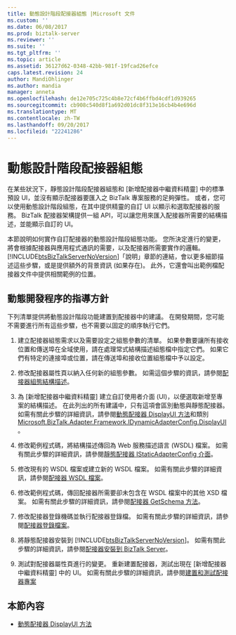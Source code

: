 ```yaml
---
title: 動態設計階段配接器組態 |Microsoft 文件
ms.custom: ''
ms.date: 06/08/2017
ms.prod: biztalk-server
ms.reviewer: ''
ms.suite: ''
ms.tgt_pltfrm: ''
ms.topic: article
ms.assetid: 36127d62-0348-42bb-981f-19fcad26efce
caps.latest.revision: 24
author: MandiOhlinger
ms.author: mandia
manager: anneta
ms.openlocfilehash: de12e705c725c4b8e72cf4b6ffbd4cdf1d939265
ms.sourcegitcommit: cb908c540d8f1a692d01dc8f313e16cb4b4e696d
ms.translationtype: MT
ms.contentlocale: zh-TW
ms.lasthandoff: 09/20/2017
ms.locfileid: "22241286"
---
```

# <a name="dynamic-design-time-adapter-configuration"></a>動態設計階段配接器組態
在某些狀況下，靜態設計階段配接器組態和 [新增配接器中繼資料精靈] 中的標準預設 UI，並沒有顯示配接器要匯入之 BizTalk 專案服務的足夠彈性。 或者，您可以使用動態設計階段組態，在其中提供精靈的自訂 UI 以顯示和選取配接器的服務。 BizTalk 配接器架構提供一組 API，可以讓您用來匯入配接器所需要的結構描述，並能顯示自訂的 UI。  
  
 本節說明如何實作自訂配接器的動態設計階段組態功能。 您所決定進行的變更，將會根據配接器與應用程式通訊的需要，以及配接器所需要實作的邏輯。 [!INCLUDE[btsBizTalkServerNoVersion](../includes/btsbiztalkservernoversion-md.md)]「說明」章節的連結，會以更多細節描述這些步驟，或是提供額外的背景資訊 (如果存在)。 此外，它還會叫出範例檔配接器文件中提供相關範例的位置。  
  
## <a name="guidelines-for-the-dynamic-development-process"></a>動態開發程序的指導方針  
 下列清單提供將動態設計階段功能建置到配接器中的建議。 在開發期間，您可能不需要進行所有這些步驟，也不需要以固定的順序執行它們。  
  
1.  建立配接器組態需求以及需要設定之組態參數的清單。 如果參數要讓所有接收位置和傳送埠在全域使用，請在處理常式結構描述組態檔中指定它們。 如果它們有特定的連接埠或位置，請在傳送埠和接收位置組態檔中予以設定。  
  
2.  修改配接器屬性頁以納入任何新的組態參數。 如需這個步驟的資訊，請參閱[配接器組態結構描述](../core/adapter-configuration-schemas.md)。  
  
3.  為 [新增配接器中繼資料精靈] 建立自訂使用者介面 (UI)，以便選取新增至專案的結構描述。 在此列出的所有建議中，只有這項會區別動態與靜態配接器。 如需有關此步驟的詳細資訊，請參閱[動態配接器 DisplayUI 方法](../core/dynamic-adapter-displayui-method.md)和類別[Microsoft.BizTalk.Adapter.Framework.IDynamicAdapterConfig.DisplayUI](http://msdn.microsoft.com/library/microsoft.biztalk.adapter.framework.idynamicadapterconfig.displayui.aspx)。  
  
4.  修改範例程式碼，將結構描述傳回為 Web 服務描述語言 (WSDL) 檔案。 如需有關此步驟的詳細資訊，請參閱[靜態配接器 IStaticAdapterConfig 介面](../core/static-adapter-istaticadapterconfig-interface.md)。  
  
5.  修改現有的 WSDL 檔案或建立新的 WSDL 檔案。 如需有關此步驟的詳細資訊，請參閱[配接器 WSDL 檔案](../core/adapter-wsdl-files.md)。  
  
6.  修改範例程式碼，傳回配接器所需要卻未包含在 WSDL 檔案中的其他 XSD 檔案。 如需有關此步驟的詳細資訊，請參閱[配接器 GetSchema 方法](../core/adapter-getschema-method.md)。  
  
7.  修改配接器登錄機碼並執行配接器登錄檔。 如需有關此步驟的詳細資訊，請參閱[配接器登錄檔案](../core/adapter-registration-file.md)。  
  
8.  將靜態配接器安裝到 [!INCLUDE[btsBizTalkServerNoVersion](../includes/btsbiztalkservernoversion-md.md)]。 如需有關此步驟的詳細資訊，請參閱[配接器安裝到 BizTalk Server](../core/install-the-adapter-into-biztalk-server.md)。  
  
9. 測試對配接器屬性頁進行的變更。 重新建置配接器，測試出現在 [新增配接器中繼資料精靈] 中的 UI。 如需有關此步驟的詳細資訊，請參閱[建置和測試配接器專案](../core/build-and-test-the-adapter-project.md)  
  
## <a name="in-this-section"></a>本節內容  
  
-   [動態配接器 DisplayUI 方法](../core/dynamic-adapter-displayui-method.md)